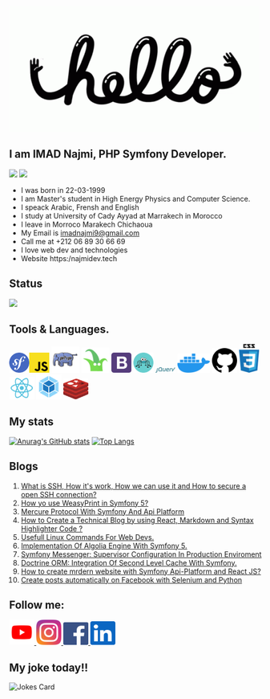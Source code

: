 
<div><img src="https://github.com/najmi9/najmi9/blob/main/love-wide.gif" /></div>

## I am IMAD Najmi, PHP Symfony Developer.

<img src="https://img.shields.io/static/v1?label=Experience&message=2 years&color=red&style=social&logo=github&?logoColor=red"/> ![](https://komarev.com/ghpvc/?username=najmi9&color=blueviolet)

* I was born in 22-03-1999
* I am Master's student in High Energy Physics and Computer Science.
* I speack Arabic, Frensh and English
* I study at University of Cady Ayyad at Marrakech in Morocco
* I leave in Morroco Marakech Chichaoua
* My Email is imadnajmi9@gmail.com
* Call me at +212 06 89 30 66 69
* I love web dev and technologies
* Website https:/najmidev.tech

## Status

![](https://github-profile-summary-cards.vercel.app/api/cards/profile-details?username=najmi9&theme=vue)



## Tools & Languages.

<img src="imgs/sf.svg" width="40" alt="Symfony 5"><img src="imgs/javascript.svg" width="40" alt="JS ECMA S6">
<img src="imgs/php.svg" width="56" alt="PHP7+">
<img src="imgs/twig.svg" width="56" alt="+Twig">
<img src="imgs/bootstrap-4.svg" width="40" alt="Bootstrap 5">
<img src="imgs/api.svg" width="40" alt="Api Platform">
<img src="imgs/$.svg" width="40" alt="jQuery">
<img src="imgs/docker.svg" width="65" alt="Docker">
<img src="imgs/git.svg" width="50" alt="GIT">
<img src="imgs/css.svg" width="40" alt="CSS3">
<img src="imgs/react.svg" width="50" alt="React">
<img src="imgs/webpack.svg" width="50" alt="Webpack Encore">
<img src="imgs/redis.svg" width="50" alt="Webpack Encore">

## My stats

[![Anurag's GitHub stats](https://github-readme-stats.vercel.app/api?username=najmi9&count_private=true&show_icons=true&theme=heme=blue-green)](https://github.com/anuraghazra/github-readme-stats)
[![Top Langs](https://github-readme-stats.vercel.app/api/top-langs/?username=najmi9&layout=compact)](https://github.com/anuraghazra/github-readme-stats)

## Blogs

1. <a href="https://github.com/najmi9/imad-najmi/blob/master/src/components/blog/posts/ssh.md">What is SSH, How it's work, How we can use it and How to secure a open SSH connection?</a>
2. <a href="https://github.com/najmi9/imad-najmi/blob/master/src/components/blog/posts/weasyprint.md">How yo use WeasyPrint in Symfony 5?</a>
3. <a href="https://github.com/najmi9/imad-najmi/blob/master/src/components/blog/posts/mercure_symfony.md">Mercure Protocol With Symfony And Api Platform</a>
4. <a href="https://github.com/najmi9/imad-najmi/edit/master/src/components/blog/posts/react_blog.md">How to Create a Technical Blog by using React, Markdown and Syntax Highlighter Code ?</a>
5. <a href="https://github.com/najmi9/imad-najmi/blob/master/src/components/blog/posts/linux-commands.md">Usefull Linux Commands For Web Devs.</a>
6. <a href="https://github.com/najmi9/imad-najmi/blob/master/src/components/blog/posts/algolia.md">Implementation Of Algolia Engine With Symfony 5.</a>
7. <a href="https://github.com/najmi9/imad-najmi/blob/master/src/components/blog/posts/messenger_symfony.md">Symfony Messenger: Supervisor Configuration In Production Enviroment</a>
8. <a href="https://github.com/najmi9/imad-najmi/blob/master/src/components/blog/posts/doctrine_cache.md">Doctrine ORM: Integration Of Second Level Cache With Symfony.</a>
9. <a href="https://github.com/najmi9/imad-najmi/blob/master/src/components/blog/posts/react_symfony.md">How to create mrdern website with Symfony Api-Platform and React JS?</a>
10. <a href="https://github.com/najmi9/imad-najmi/blob/master/src/components/blog/posts/fc_automate_post.md">Create posts automatically on Facebook with Selenium and Python</a>

## Follow me:
<a href="https://www.youtube.com/channel/UCLN-GyaZh0079KY7uzqEoSw" alt="Youtube">
<img src="imgs/ytb.svg" width="50" alt="Webpack Encore">
</a>

<a href="https://www.instagram.com/imadnjma/" alt="Youtube">
<img src="imgs/insta.svg" width="50" alt="Webpack Encore">
</a>


<a href="https://facebook.com/imad.najmi.cr7">
<img src="imgs/fc.svg" width="50" alt="Facebook">
</a>

<a href="https://linedin.com/mwlite/in/imad-najmi-673746200">
<img src="imgs/linkedin.svg" width="50" alt="Linkedin">
</a>

## My joke today!!



![Jokes Card](https://readme-jokes.vercel.app/api)

